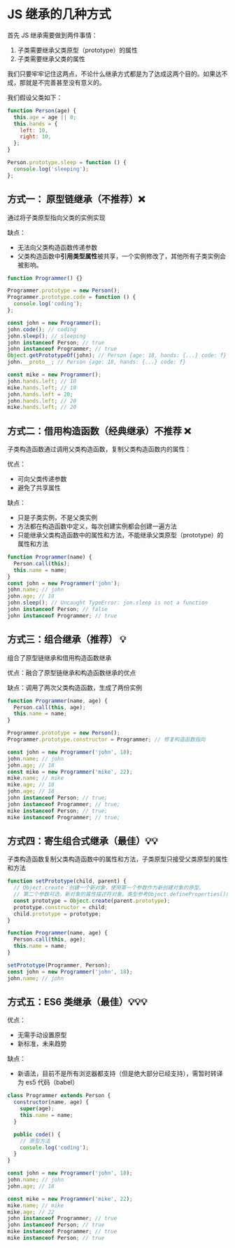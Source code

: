 # JS 继承的几种方式

首先 JS 继承需要做到两件事情：

1. 子类需要继承父类原型（prototype）的属性
2. 子类需要继承父类的属性

我们只要牢牢记住这两点，不论什么继承方式都是为了达成这两个目的。如果达不成，那就是不完善甚至没有意义的。

我们假设父类如下：

```js
function Person(age) {
  this.age = age || 0;
  this.hands = {
    left: 10,
    right: 10,
  };
}

Person.prototype.sleep = function () {
  console.log('sleeping');
};
```

## 方式一： 原型链继承（不推荐）❌

通过将子类原型指向父类的实例实现

缺点：

- 无法向父类构造函数传递参数
- 父类构造函数中**引用类型属性**被共享，一个实例修改了，其他所有子类实例会被影响。

```js
function Programmer() {}

Programmer.prototype = new Person();
Programmer.prototype.code = function () {
  console.log('coding');
};

const john = new Programmer();
john.code(); // coding
john.sleep(); // sleeping
john instanceof Person; // true
john instanceof Programmer; // true
Object.getPrototypeOf(john); // Person {age: 18, hands: {...} code: f}
john.__proto__; // Person {age: 18, hands: {...} code: f}

const mike = new Programmer();
john.hands.left; // 10
mike.hands.left; // 10
john.hands.left = 20;
john.hands.left; // 20
mike.hands.left; // 20
```

## 方式二：借用构造函数（经典继承）不推荐 ❌

子类构造函数通过调用父类构造函数，复制父类构造函数内的属性：

优点：

- 可向父类传递参数
- 避免了共享属性

缺点：

- 只是子类实例，不是父类实例
- 方法都在构造函数中定义，每次创建实例都会创建一遍方法
- 只能继承父类构造函数中的属性和方法，不能继承父类原型（prototype）的属性和方法

```js
function Programmer(name) {
  Person.call(this);
  this.name = name;
}
const john = new Programmer('john');
john.name; // john
john.age; // 18
john.sleep(); // Uncaught TypeError: jon.sleep is not a function
john instanceof Person; // false
john instanceof Programmer; // true
```

## 方式三：组合继承（推荐） 💡

组合了原型链继承和借用构造函数继承

优点：融合了原型链继承和构造函数继承的优点

缺点：调用了两次父类构造函数，生成了两份实例

```js
function Programmer(name, age) {
  Person.call(this, age);
  this.name = name;
}

Programmer.prototype = new Person();
Programmer.prototype.constructor = Programmer; // 修复构造函数指向

const john = new Programmer('john', 18);
john.name; // john
john.age; // 18
const mike = new Programmer('mike', 22);
mike.name; // mike
mike.age; // 18
john.age; // 18
john instanceof Person; // true;
john instanceof Programmer; // true;
mike instanceof Person; // true;
mike instanceof Programmer; // true;
```

## 方式四：寄生组合式继承（最佳）💡💡

子类构造函数复制父类构造函数中的属性和方法，子类原型只接受父类原型的属性和方法

```js
function setPrototype(child, parent) {
  // Object.create：创建一个新对象，使用第一个参数作为新创建对象的原型。
  // 第二个参数可选，新对象的属性描述符对象。类型参考Object.defineProperties()的第二个参数
  const prototype = Object.create(parent.prototype);
  prototype.constructor = child;
  child.prototype = prototype;
}

function Programmer(name, age) {
  Person.call(this, age);
  this.name = name;
}

setPrototype(Programmer, Person);
const john = new Programmer('john', 18);
john.name; // john
```

## 方式五：ES6 类继承（最佳）💡💡💡

优点：

- 无需手动设置原型
- 新标准，未来趋势

缺点：

- 新语法，目前不是所有浏览器都支持（但是绝大部分已经支持），需暂时转译为 es5 代码（babel）

```js
class Programmer extends Person {
  constructor(name, age) {
    super(age);
    this.name = name;
  }

  public code() {
    // 原型方法
    console.log('coding');
  }
}

const john = new Programmer('john', 18);
john.name; // john
john.age; // 18

const mike = new Programmer('mike', 22);
mike.name; // mike
mike.age; // 22
john instanceof Programmer; // true
john instanceof Person; // true
mike instanceof Programmer; // true
mike instanceof Person; // true
```
